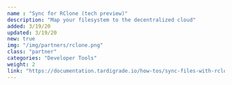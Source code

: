 ```yaml
---
name : "Sync for RClone (tech preview)"
description: "Map your filesystem to the decentralized cloud"
added: 3/19/20
updated: 3/19/20
new: true
img: "/img/partners/rclone.png"
class: "partner"
categories: "Developer Tools"
weight: 2
link: "https://documentation.tardigrade.io/how-tos/sync-files-with-rclone"
---
```

